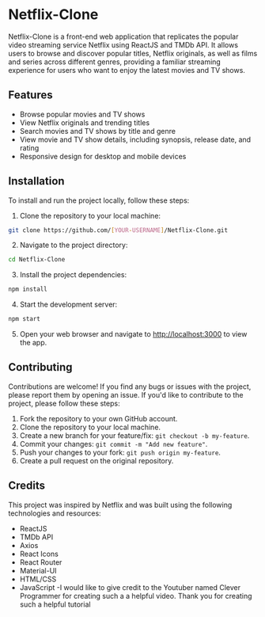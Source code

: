 # Netflix-Clone

Netflix-Clone is a front-end web application that replicates the popular video streaming service Netflix using ReactJS and TMDb API. It allows users to browse and discover popular titles, Netflix originals, as well as films and series across different genres, providing a familiar streaming experience for users who want to enjoy the latest movies and TV shows.

## Features

- Browse popular movies and TV shows
- View Netflix originals and trending titles
- Search movies and TV shows by title and genre
- View movie and TV show details, including synopsis, release date, and rating
- Responsive design for desktop and mobile devices

## Installation

To install and run the project locally, follow these steps:

1. Clone the repository to your local machine:

```bash
git clone https://github.com/[YOUR-USERNAME]/Netflix-Clone.git
```

2. Navigate to the project directory:

```bash
cd Netflix-Clone
```

3. Install the project dependencies:

```bash
npm install
```

4. Start the development server:

```bash
npm start
```

5. Open your web browser and navigate to [http://localhost:3000](http://localhost:3000) to view the app.

## Contributing

Contributions are welcome! If you find any bugs or issues with the project, please report them by opening an issue. If you'd like to contribute to the project, please follow these steps:

1. Fork the repository to your own GitHub account.
2. Clone the repository to your local machine.
3. Create a new branch for your feature/fix: `git checkout -b my-feature`.
4. Commit your changes: `git commit -m "Add new feature"`.
5. Push your changes to your fork: `git push origin my-feature`.
6. Create a pull request on the original repository.

## Credits

This project was inspired by Netflix and was built using the following technologies and resources:

- ReactJS
- TMDb API
- Axios
- React Icons
- React Router
- Material-UI
- HTML/CSS
- JavaScript
-I would like to give credit to the Youtuber named Clever Programmer for creating such a a helpful video. Thank you for creating such a helpful tutorial


